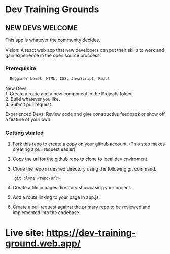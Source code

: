 # Dev Training Grounds

## NEW DEVS WELCOME

This app is whatever the community decides.

Vision: A react web app that new developers can put their skills to work and gain experience in the open source proccess.

### Prerequisite <br>

      Begginer Level: HTML, CSS, JavaScript, React

New Devs: <br> 1. Create a route and a new component in the Projects folder. <br> 2. Build whatever you like. <br> 3. Submit pull request <br>

Experienced Devs: Review code and give constructive feedback or show off a feature of your own.

### Getting started

1. Fork this repo to create a copy on your github account. (This step makes creating a pull request easier)

2. Copy the url for the github repo to clone to local dev enviroment.

3. Clone the repo in desired directory using the following git command.

```
    git clone <repo-url>
```

4. Create a file in pages directory showcasing your project.

5. Add a route linking to your page in app.js.

6. Create a pull request against the primary repo to be reviewed and implemented into the codebase.

# Live site: https://dev-training-ground.web.app/

